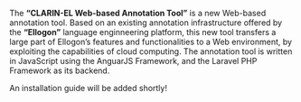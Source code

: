 The **“CLARIN-EL Web-based Annotation Tool”** is a new Web-based annotation tool. Based on an existing annotation
infrastructure offered by the **“Ellogon”** language enginneering platform, this new tool transfers a large part of Ellogon’s features and functionalities to a Web environment, by exploiting the capabilities of cloud computing. The annotation tool is written in JavaScript using the AnguarJS Framework, and the Laravel PHP Framework as its backend.

An installation guide will be added shortly!
